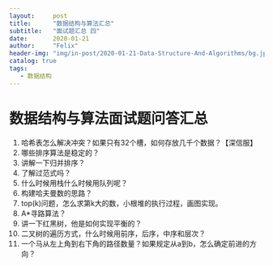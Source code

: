 ```yaml
---
layout:     post
title:      "数据结构与算法汇总"
subtitle:   "面试题汇总 四"
date:       2020-01-21
author:     "Felix"
header-img: "img/in-post/2020-01-21-Data-Structure-And-Algorithms/bg.jpg"
catalog: true
tags:
   - 数据结构
---
```


# 数据结构与算法面试题问答汇总 #

1. 哈希表怎么解决冲突？如果只有32个槽，如何存放几千个数据？【深信服】
2. 哪些排序算法是稳定的？
3. 讲解一下归并排序？
4. 了解过范式吗？
5. 什么时候用栈什么时候用队列呢？
6. 构建哈夫曼数的思路？
7. top(k)问题，怎么求第k大的数，小根堆的执行过程，画图实现。
8. A*寻路算法？
9. 讲一下红黑树，他是如何实现平衡的？
10. 二叉树的遍历方式，什么时候用前序，后序，中序和层次？
11. 一个马从左上角到右下角的路径数量？如果规定从a到b，怎么确定前进的方向？